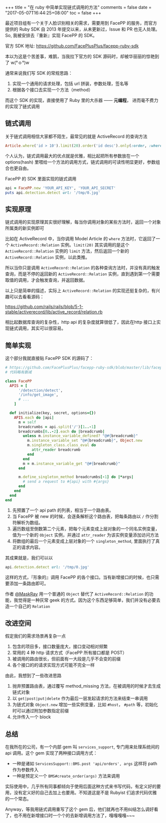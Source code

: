 +++
title = "在 ruby 中简单实现链式调用的方法"
comments = false
date = "2017-05-07T16:44:25+08:00"
toc = false
+++

最近项目组有一个关于人脸识别相关的需求，需要用到 FacePP 的服务，而官方提供的 Ruby SDK 自 2013 年提交以来，从未更新过，Issue 和 PR 也无人处理。So, 我被安排去『重新』实现 FacePP 的 SDK。

官方 SDK 地址: https://github.com/FacePlusPlus/facepp-ruby-sdk

本以为这是个苦差事，难鹅，当我拉下官方的 SDK 源码时，却被华丽丽的惊艳到了 w(°ｏ°)w

通常来说我们写 SDK 的常规思路：

1. 实现一个通用的请求处理，包括 url 拼装，参数处理，签名等
2. 根据各个接口去实现一个方法（method）

而这个 SDK 的实现，直接使用了 Ruby 里的大杀器 —— **元编程**， 进而毫不费力的实现了链式调用

## 链式调用

关于链式调用相信大家都不陌生，最常见的就是 ActiveRecord 的查询方法

```ruby
Article.where('id > 10').limit(20).order('id desc').only(:order, :where)
```

个人认为，链式调用最大的优点就是优雅，相比起把所有参数放在一个 options(hash) 里喂给一个方法的调用方式，链式调用的可读性明显更好，参数组合也更自由。

FacePP 的 SDK 里面实现的链式调用

```ruby
api = FacePP.new 'YOUR_API_KEY', 'YOUR_API_SECRET'
puts api.detection.detect url: '/tmp/0.jpg'
```

## 实现原理

链式调用的实现原理其实很好理解，每当你调用对象的某些方法时，返回一个对象所属类的新实例即可

比如在 ActiveRecord 中，当你调用 Model Article 的 `where` 方法时，它返回了一个 `ActiveRecord::Relation` 实例。`limit(20)` 其实调用的是这个 `ActiveRecord::Relation` 实例的 `limit` 方法，然后返回一个新的 `ActiveRecord::Relation` 实例，以此类推。

所以当你只是调用 `ActiveRecord::Relation` 的各种查询方法时，并没有真的触发查询，而是不停的返回新的 `ActiveRecord::Relation` 实例，直到遇到第一个需要取值的调用，才会触发查询，并返回数据。

以上只是简单的描述，实际上 `ActiveRecord::Relation` 的实现还挺复杂的，有兴趣可以去看看源码：

https://github.com/rails/rails/blob/5-1-stable/activerecord/lib/active_record/relation.rb

相比起数据库查询的复杂性，http api 的复杂度就算很低了，因此在http 接口上实现链式调用，其实可以很容易。

## 简单实现

这个部分我就直接贴 FacePP SDK 的源码了：

```ruby
# https://github.com/FacePlusPlus/facepp-ruby-sdk/blob/master/lib/facepp/client.rb
# 代码略有删减

class FacePP
  APIS = [
      '/detection/detect',
      '/info/get_image',
      # ...
    ]

  def initialize(key, secret, options={})
    APIS.each do |api|
      m = self
      breadcrumbs = api.split('/')[1..-1]
      breadcrumbs[0..-2].each do |breadcrumb|
        unless m.instance_variable_defined? "@#{breadcrumb}"
          m.instance_variable_set "@#{breadcrumb}", Object.new
          m.singleton_class.class_eval do
            attr_reader breadcrumb
          end
        end
        m = m.instance_variable_get "@#{breadcrumb}"
      end

      m.define_singleton_method breadcrumbs[-1] do |*args|
        # send a request to #{api} with #{args}
      end
    end
  end
end
```

1. 先预置了一个 api path 的列表，相当于一个路由表。
2. 当 FacePP 被 new 的时候，会逐条解析这个路由表，把每条路由以 `/` 作分割符解析为数组。
3. 遍历数组至倒数第二个元素，把每个元素变成上层对象的一个同名实例变量，值为一个新的 `Object` 实例，并通过 `attr_reader` 为该实例变量添加访问方法
4. 将数组的最后一个元素变成上层对象的一个 `singleton_method`, 里面执行了真正的请求内容。

其成果就是，我们可以以

```ruby
api.detection.detect url: '/tmp/0.jpg'
```

这样的方式，『形象的』调用 FacePP 的各个接口。当有新增接口的时候，也只需要添加一条路由即可。

作者 [@MaskRay](https://github.com/MaskRay) 用一个普通的 `Object` 替代了 `ActiveRecord::Relation` 的功能，我觉得是一种灰常 geek 的方式。因为这个东西足够简单，我们并没有必要去造一个自己的 `Relation`

## 改进空间

假定我们的需求场景再复杂一点

1. 包含的项目多，接口数量庞大，接口变动相对频繁
2. 常用的 4 种 http 请求方式（FacePP 所有接口都是 POST）
3. 被调用的路由很长，但前面有一大段是几乎不会变的前缀
4. 各个接口的的请求实现方式可能不完全一样

由此，我想到了一些改进思路

1. 抛弃预置路由表，通过覆写 method_missing 方法，在被调用的时候才去生成链式对象
2. 以 `get|post|put|delete` 作为最后一层发起请求的方法来结束一串调用
3. 为链式对象 `Object.new` 增加一些实例变量，比如 `#host`， `#path` 等，初始化时可以通过附加参数指定前缀
4. 允许传入一个 block

## 总结

在我所在的公司，有一个内部 gem 叫 `services_support`, 专门用来处理系统间的 api 调用。这个 gem 实现了两种接口调用方式：

- 一种是诸如 `ServicesSupport::BMS.post 'api/orders', args` 这样将 path 作为参数传入
- 一种是预定义一个 `BMS#create_order(args)` 方法来调用

实际使用中，几乎所有同事都倾向于使用后面这种方式来书写代码，有定义好的要用，没有定义好的自己去加上也要用。不知道这是不是 Rubyist 们追求代码优雅的一个常态。

Anyway，等我用链式调用重写了这个 gem 后，他们就再也不用纠结怎么调好看了，也不用在新增接口时一个个的去新增调用方法了，嘎嘎嘎嘎~~~



